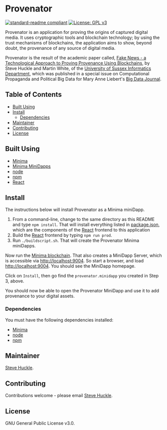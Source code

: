 # Provenator

[![standard-readme compliant](https://img.shields.io/badge/readme%20style-standard-brightgreen.svg?style=flat-square)](https://github.com/RichardLitt/standard-readme)
[![License: GPL v3](https://img.shields.io/badge/License-GPL%20v3-blue.svg)](/docs/COPYING.txt)

Provenator is an application for proving the origins of captured digital media. It uses cryptographic tools and blockchain technology; by using the trust mechanisms of blockchains, the application aims to show, beyond doubt, the provenance of any source of digital media.

Provenator is the result of the academic paper called, [Fake News - a Technological Approach to Proving Provenance Using Blockchains](https://doi.org/10.1089/big.2017.0071), by Steve Huckle and Martin White, of the [University of Sussex Informatics Department](http://www.sussex.ac.uk/informatics/), which was published in a special issue on Computational Propaganda and Political Big Data for Mary Anne Liebert's [Big Data Journal](http://online.liebertpub.com/toc/big/5/4).

## Table of Contents

- [Built Using](#built-using)  
- [Install](#install)
  - [Dependencies](#dependencies)
- [Maintainer](#maintainer)
- [Contributing](#contributing)
- [License](#license)

## Built Using

- [Minima](https://github.com/minima-global/Minima)
- [Minima MiniDapps](https://github.com/minima-global/MiniDAPP)
- [node](https://nodejs.org/en/)
- [npm](https://www.npmjs.com/)
- [React](https://reactjs.org/)

## Install

The instructions below will install Provenator as a Minima miniDapp.

1. From a command-line, change to the same directory as this README
 and type `npm install`. That will install everything listed in [package.json](/package.json), which are the components of the [React](https://reactjs.org/) frontend to this application
2. Build the [React](https://reactjs.org/) frontend by typing `npm run prod`.
3. Run `./buildscript.sh`. That will create the Provenator Minima miniDapps.

Now run the [Minima blockchain](https://github.com/minima-global/Minima). That also creates a MiniDapp Server, which is accessible via [http://localhost:9004](http://localhost:9004). So start a browser, and load [http://localhost:9004](http://localhost:9004). You should see the MiniDapp homepage.

Click on `Install`, then go find the `provenator.minidapp` you created in Step 3, above.

You should now be able to open the Provenator MiniDapp and use it to add provenance to your digital assets.

### Dependencies

You must have the following dependencies installed:

- [Minima](https://github.com/minima-global/Minima)
- [node](https://nodejs.org/en/)
- [npm](https://www.npmjs.com/)

## Maintainer

[Steve Huckle](https://glowkeeper.github.io/).

## Contributing

Contributions welcome - please email [Steve Huckle](https://glowkeeper.github.io/).

## License

GNU General Public License v3.0.
